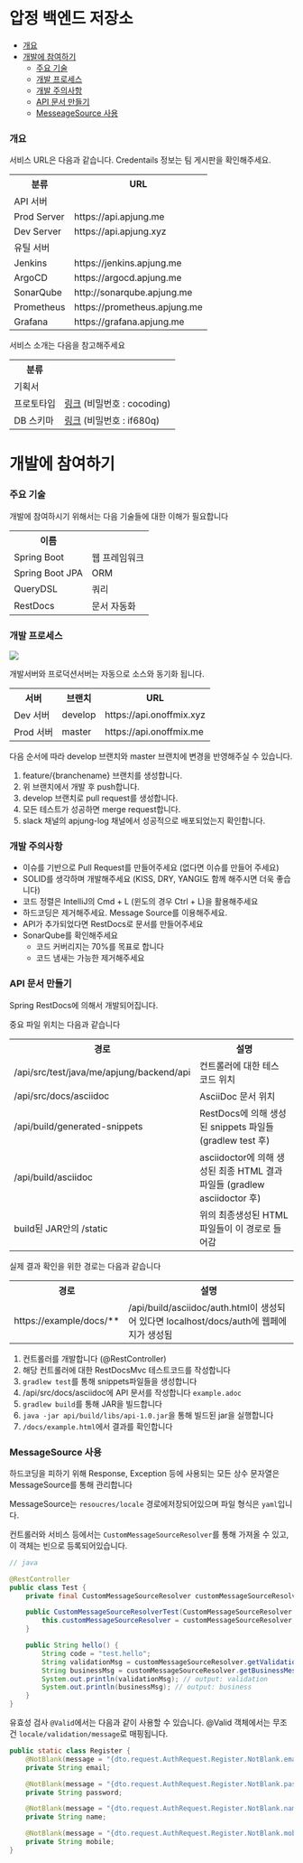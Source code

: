압정 백엔드 저장소
===
- [개요](#introduction)
- [개발에 참여하기](#dev)
  - [주요 기술](#dev_skill)
  - [개발 프로세스](#dev_proccess)
  - [개발 주의사항](#dev_style)
  - [API 문서 만들기](#api_doc)
  - [MesseageSource 사용](#message_source)
### 개요 <a id="introduction"></a>
서비스 URL은 다음과 같습니다. Credentails 정보는 팀 게시판을 확인해주세요.
<table>
<tr>
    <th>분류</th>
    <th>URL</th>
</tr>
<tr>
    <td colspan="2">API 서버</td>
</tr>
<tr>
    <td>Prod Server</td>
    <td>https://api.apjung.me</td>
</tr>
<tr>
    <td>Dev Server</td>
    <td>https://api.apjung.xyz</td>
</tr>
<tr>
    <td colspan="2">유틸 서버</td>
</tr>
<tr>
    <td>Jenkins</td>
    <td>https://jenkins.apjung.me</td>
</tr>
<tr>
    <td>ArgoCD</td>
    <td>https://argocd.apjung.me</td>
</tr>
<tr>
    <td>SonarQube</td>
    <td>http://sonarqube.apjung.me</td>
</tr>
<tr>
    <td>Prometheus</td>
    <td>https://prometheus.apjung.me</td>
</tr>
<tr>
    <td>Grafana</td>
    <td>https://grafana.apjung.me</td>
</tr>
</table>

서비스 소개는 다음을 참고해주세요
<table>
<tr>
    <th>분류</th>
    <th></th>
</tr>
<tr>
    <td>기획서</td>
    <td></td>
</tr>
<tr>
    <td>프로토타입</td>
    <td><a href="https://ovenapp.io/view/pv3QDRVUGALt5z47LEKvy53AiEXKxoAr/">링크</a> (비밀번호 : cocoding)</td>
</tr>
<tr>
    <td>DB 스키마</td>
    <td><a href="https://aquerytool.com:443/aquerymain/index/?rurl=5bc87c1d-60a6-4c49-8617-1c35033cc4d0">링크</a> (비밀번호 : if680q)</td>
</tr>
</table>

# 개발에 참여하기 <a id="dev"></a>
### 주요 기술 <a id="dev_skill"></a>
개발에 참여하시기 위해서는 다음 기술들에 대한 이해가 필요합니다
<table>
<tr>
    <th>이름</th>
    <th></th>
</tr>
<tr>
    <td>Spring Boot</td>
    <td>웹 프레임워크</td>    
</tr>

<tr>
    <td>Spring Boot JPA</td>
    <td>ORM</td>
</tr>
<tr>
    <td>QueryDSL</td>
    <td>쿼리</td>
</tr>
<tr>
    <td>RestDocs</td>
    <td>문서 자동화</td>
</tr>
</table>


### 개발 프로세스 <a id="dev_proccess"></a>
![](https://s3.us-west-2.amazonaws.com/secure.notion-static.com/cc74f1d6-1ccc-4b3a-b030-b5fff0073f42/cicd_%281%29.png?X-Amz-Algorithm=AWS4-HMAC-SHA256&X-Amz-Credential=AKIAT73L2G45O3KS52Y5%2F20200924%2Fus-west-2%2Fs3%2Faws4_request&X-Amz-Date=20200924T074421Z&X-Amz-Expires=86400&X-Amz-Signature=fc28fb3e6871b4912eaa72b9eafb7be7d33ea0a30de247d82959d7c068f920e7&X-Amz-SignedHeaders=host&response-content-disposition=attachment%3B%20filename%20%3D%22cicd_%281%29.png%22)

개발서버와 프로덕션서버는 자동으로 소스와 동기화 됩니다.
<table>
<tr>
    <th>서버</th>
    <th>브랜치</th>
    <th>URL</th>
</tr>
<tr>
    <td>Dev 서버</td>
    <td>develop</td>
    <td>https://api.onoffmix.xyz</td>
</tr>
<tr>
    <td>Prod 서버</td>
    <td>master</td>
    <td>https://api.onoffmix.me</td>
</tr>
</table>

다음 순서에 따라 develop 브랜치와 master 브랜치에 변경을 반영해주실 수 있습니다.
1. feature/{branchename} 브랜치를 생성합니다.
2. 위 브랜치에서 개발 후 push합니다.
3. develop 브랜치로 pull request를 생성합니다.
4. 모든 테스트가 성공하면 merge request합니다.
5. slack 채널의 apjung-log 채널에서 성공적으로 배포되었는지 확인합니다.

### 개발 주의사항 <a id="dev_style"></a>
- 이슈를 기반으로 Pull Request를 만들어주세요 (없다면 이슈를 만들어 주세요)
- SOLID를 생각하며 개발해주세요 (KISS, DRY, YANGI도 함께 해주시면 더욱 좋습니다)
- 코드 정렬은 IntelliJ의 Cmd + L (윈도의 경우 Ctrl + L)을 활용해주세요
- 하드코딩은 제거해주세요. Message Source를 이용해주세요.
- API가 추가되었다면 RestDocs로 문서를 만들어주세요
- SonarQube를 확인해주세요
  - 코드 커버리지는 70%를 목표로 합니다
  - 코드 냄새는 가능한 제거해주세요
  
### API 문서 만들기 <a id="api_doc"></a>
Spring RestDocs에 의해서 개발되어집니다.

중요 파일 위치는 다음과 같습니다
<table>
<tr>
    <th>경로</th>
    <th>설명</th>
</tr>
<tr>
    <td>/api/src/test/java/me/apjung/backend/api</td>
    <td>컨트롤러에 대한 테스 코드 위치</td>
</tr>
<tr>
    <td>/api/src/docs/asciidoc</td>
    <td>AsciiDoc 문서 위치</td>
</tr>
<tr>
    <td>/api/build/generated-snippets</td>
    <td>RestDocs에 의해 생성된 snippets 파일들 (gradlew test 후)</td>
</tr>
<tr>
    <td>/api/build/asciidoc</td>
    <td>asciidoctor에 의해 생성된 최종 HTML 결과 파일들 (gradlew asciidoctor 후)</td>
</tr>
<tr>
    <td>build된 JAR안의 /static</td>
    <td>위의 최종생성된 HTML파일들이 이 경로로 들어감</td>
</tr>
</table>

실제 결과 확인을 위한 경로는 다음과 같습니다
<table>
<tr>
    <th>경로</th>
    <th>설명</th>
</tr>
<tr>
    <td>https://example/docs/**</td>
    <td>/api/build/asciidoc/auth.html이 생성되어 있다면 localhost/docs/auth에 웹페에지가 생성됨</td>
</tr>
</table>

1. 컨트롤러를 개발합니다 (@RestController)
2. 해당 컨트롤러에 대한 RestDocsMvc 테스트코드를 작성합니다
3. `gradlew test`를 통해 snippets파일들을 생성합니다
4. /api/src/docs/asciidoc에 API 문서를 작성합니다 `example.adoc`
5. `gradlew build`를 통해 JAR을 빌드합니다
6. `java -jar api/build/libs/api-1.0.jar`을 통해 빌드된 jar을 실행합니다
7. `/docs/example.html`에서 결과를 확인합니다

### MessageSource 사용 <a id="message_source"></a>
하드코딩을 피하기 위해 Response, Exception 등에 사용되는 모든 상수 문자열은 MessageSource를 통해 관리합니다

MessageSource는 `resoucres/locale` 경로에저장되어있으며 파일 형식은 `yaml`입니다.

컨트롤러와 서비스 등에서는 `CustomMessageSourceResolver`를 통해 가져올 수 있고, 이 객체는 빈으로 등록되어있습니다.

```java
// java

@RestController
public class Test {
    private final CustomMessageSourceResolver customMessageSourceResolver;

    public CustomMessageSourceResolverTest(CustomMessageSourceResolver customMessageSourceResolver) {
        this.customMessageSourceResolver = customMessageSourceResolver;
    }

    public String hello() {
        String code = "test.hello";
        String validationMsg = customMessageSourceResolver.getValidationMessage(code);
        String businessMsg = customMessageSourceResolver.getBusinessMessage(code);
        System.out.println(validationMsg); // output: validation
        System.out.println(businessMsg); // output: business
    }
}
```

유효성 검사 `@Valid`에서는 다음과 같이 사용할 수 있습니다. @Valid 객체에서는 무조건 `locale/validation/message`로 매핑됩니다.
```java
public static class Register {
    @NotBlank(message = "{dto.request.AuthRequest.Register.NotBlank.email}")
    private String email;

    @NotBlank(message = "{dto.request.AuthRequest.Register.NotBlank.password}")
    private String password;

    @NotBlank(message = "{dto.request.AuthRequest.Register.NotBlank.name}")
    private String name;

    @NotBlank(message = "{dto.request.AuthRequest.Register.NotBlank.mobile}")
    private String mobile;
}
```